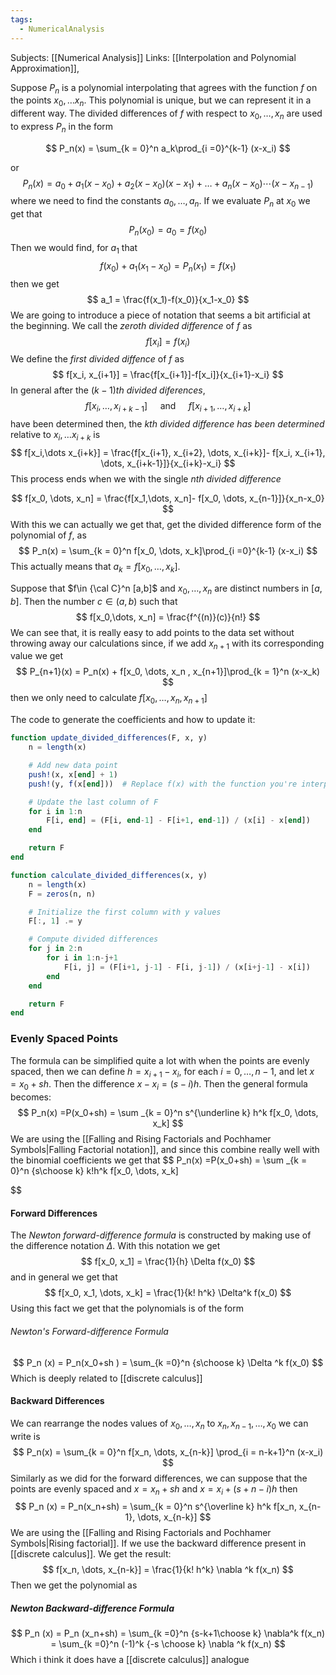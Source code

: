 ```yaml
---
tags:
  - NumericalAnalysis
---
```

Subjects: [[Numerical Analysis]]
Links: [[Interpolation and Polynomial Approximation]],

Suppose $P_n$ is a polynomial interpolating that agrees with the function $f$ on the points $x_0, \dots x_n$. This polynomial is unique, but we can represent it in a different way. The divided differences of $f$ with respect to $x_0, \dots, x_n$ are used to express $P_n$ in the form

$$
P_n(x) = \sum_{k  = 0}^n a_k\prod_{i =0}^{k-1} (x-x_i)
$$

or 
$$
P_n(x)  = a_0+ a_1(x-x_0)+a_2(x-x_0)(x-x_1)+\dots +a_n(x-x_0)\cdots(x-x_{n-1})
$$
where we need to find the constants $a_0, \dots, a_n$. If we evaluate $P_n$ at $x_0$ we get that 
$$
P_n(x_0) = a_0 = f(x_0)
$$
Then we would find, for $a_1$ that 
$$
	f(x_0)+ a_1(x_1-x_0) = P_n(x_1) = f(x_1)
$$
then we get 
$$
a_1 = \frac{f(x_1)-f(x_0)}{x_1-x_0}
$$
We are going to introduce a piece of notation that seems a bit artificial at the beginning. We call the *zeroth divided difference* of $f$ as 
$$
f[x_i] = f(x_i)
$$
We define the *first divided diffence* of $f$ as
$$
f[x_i, x_{i+1}] = \frac{f[x_{i+1}]-f[x_i]}{x_{i+1}-x_i}
$$
In general after the $(k-1)$*th divided diferences*, 
$$
f[x_i, \dots , x_{i+k-1}] \quad \text{ and } \quad f[x_{i+1}, \dots, x_{i+k}]
$$
have been determined then, the $k$*th divided difference has been determined* relative to $x_i, \dots x_{i+k}$ is 
$$
f[x_i,\dots x_{i+k}] = \frac{f[x_{i+1}, x_{i+2}, \dots, x_{i+k}]- f[x_i, x_{i+1}, \dots, x_{i+k-1}]}{x_{i+k}-x_i}
$$
This process ends when we with the single *$n$th divided difference*

$$
f[x_0, \dots, x_n] = \frac{f[x_1,\dots, x_n]- f[x_0, \dots, x_{n-1}]}{x_n-x_0}
$$
With this we can actually we get that, get the divided difference form of the polynomial of $f$, as 
$$
P_n(x) = \sum_{k  = 0}^n f[x_0, \dots, x_k]\prod_{i =0}^{k-1} (x-x_i)
$$
This actually means that $a_k = f[x_0, \dots, x_k]$. 

Suppose that $f\in {\cal C}^n [a,b]$ and $x_0, \dots, x_n$ are distinct numbers in $[a, b]$. Then the number $c\in (a,b)$ such that
$$
f[x_0,\dots, x_n] = \frac{f^{(n)}(c)}{n!}
$$
We can see that, it is really easy to add points to the data set without throwing away our calculations since, if we add $x_{n+1}$ with its corresponding value we get
$$
P_{n+1}(x) = P_n(x) + f[x_0, \dots, x_n , x_{n+1}]\prod_{k = 1}^n (x-x_k)
$$
then we only need to calculate $f[x_0, \dots, x_n , x_{n+1}]$ 

The code to generate the coefficients and how to update it:
```julia
function update_divided_differences(F, x, y)
    n = length(x)

    # Add new data point
    push!(x, x[end] + 1)
    push!(y, f(x[end]))  # Replace f(x) with the function you're interpolating

    # Update the last column of F
    for i in 1:n
        F[i, end] = (F[i, end-1] - F[i+1, end-1]) / (x[i] - x[end])
    end

    return F
end

function calculate_divided_differences(x, y)
    n = length(x)
    F = zeros(n, n)

    # Initialize the first column with y values
    F[:, 1] .= y

    # Compute divided differences
    for j in 2:n
        for i in 1:n-j+1
            F[i, j] = (F[i+1, j-1] - F[i, j-1]) / (x[i+j-1] - x[i])
        end
    end

    return F
end
```
### Evenly Spaced Points

The formula can be simplified quite a lot with when the points are evenly spaced, then we can define $h = x_{i+1}-x_i$, for each $i =0, \dots, n-1$, and let $x = x_0 +sh$. Then the difference $x-x_i = (s-i)h$. Then the general formula becomes:
$$
P_n(x) =P(x_0+sh) = \sum _{k = 0}^n s^{\underline k} h^k f[x_0, \dots, x_k]
$$
We are using the [[Falling and Rising Factorials and Pochhamer Symbols|Falling Factorial notation]], and since this combine really well with the binomial coefficients we get that 
$$
P_n(x) =P(x_0+sh) = \sum _{k = 0}^n {s\choose k} k!h^k f[x_0, \dots, x_k]

$$
#### Forward Differences

The *Newton forward-difference formula* is constructed by making use of the difference notation $\Delta$. With this notation we get
$$
f[x_0, x_1] = \frac{1}{h} \Delta f(x_0)
$$
and in general we get that
$$
f[x_0, x_1, \dots, x_k] = \frac{1}{k! h^k} \Delta^k f(x_0)
$$
Using this fact we get that the polynomials is of the form
###### Newton's Forward-difference Formula
$$
P_n (x) = P_n(x_0+sh ) = \sum_{k =0}^n {s\choose k} \Delta ^k f(x_0)
$$
Which is deeply related to [[discrete calculus]]
#### Backward Differences

We can rearrange the nodes values of $x_0, \dots, x_n$ to $x_n , x_{n-1}, \dots, x_0$ we can write is 
$$
P_n(x) = \sum_{k = 0}^n f[x_n, \dots, x_{n-k}] \prod_{i = n-k+1}^n (x-x_i) 
$$
Similarly as we did for the forward differences, we can suppose that the points are evenly spaced and $x = x_n +sh$ and $x = x_i +(s+n-i)h$ then
$$
P_n (x) = P_n(x_n+sh) = \sum_{k = 0}^n s^{\overline k} h^k f[x_n, x_{n-1}, \dots, x_{n-k}]
$$
We are using the [[Falling and Rising Factorials and Pochhamer Symbols|Rising factorial]]. If we use the backward difference present in [[discrete calculus]]. We get the result:
$$
f[x_n, \dots, x_{n-k}] = \frac{1}{k! h^k} \nabla ^k f(x_n)
$$
Then we get the polynomial as

##### Newton Backward-difference Formula
$$
P_n (x) = P_n (x_n+sh) = \sum_{k =0}^n {s-k+1\choose k} \nabla^k f(x_n) = \sum_{k =0}^n (-1)^k {-s  \choose k} \nabla ^k f(x_n)
$$
Which i think it does have a [[discrete calculus]] analogue

